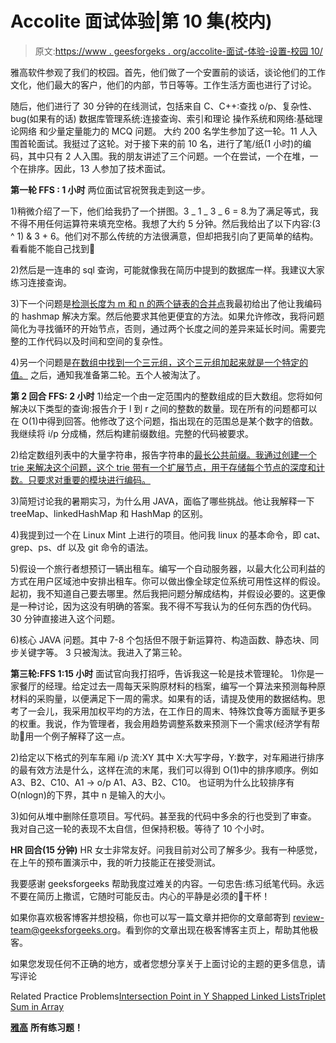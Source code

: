 # Accolite 面试体验|第 10 集(校内)

> 原文:[https://www . geesforgeks . org/accolite-面试-体验-设置-校园 10/](https://www.geeksforgeeks.org/accolite-interview-experience-set-10-on-campus/)

雅高软件参观了我们的校园。首先，他们做了一个安置前的谈话，谈论他们的工作文化，他们最大的客户，他们的内部，节日等等。工作生活方面也进行了讨论。

随后，他们进行了 30 分钟的在线测试，包括来自
C、C++:查找 o/p、复杂性、bug(如果有的话)
数据库管理系统:连接查询、索引和理论
操作系统和网络:基础理论网络
和少量定量能力的 MCQ 问题。
大约 200 名学生参加了这一轮。11 人入围首轮面试。我挺过了这轮。对于接下来的前 10 名，进行了笔/纸(1 小时)的编码，其中只有 2 人入围。我的朋友讲述了三个问题。一个在尝试，一个在堆，一个在排序。因此，13 人参加了技术面试。

**第一轮 FFS : 1 小时**
两位面试官祝贺我走到这一步。

1)稍微介绍了一下，他们给我扔了一个拼图。3 _ 1 _ 3 _ 6 = 8.为了满足等式，我不得不用任何运算符来填充空格。我想了大约 5 分钟。然后我给出了以下内容:(3 ^ 1) & 3 + 6。他们对不那么传统的方法很满意，但却把我引向了更简单的结构。看看能不能自己找到🙂

2)然后是一连串的 sql 查询，可能就像我在简历中提到的数据库一样。我建议大家练习连接查询。

3)下一个问题是[检测长度为 m 和 n 的两个链表的合并点](https://practice.geeksforgeeks.org/problems/intersection-point-in-y-shapped-linked-lists/1)我最初给出了他让我编码的 hashmap 解决方案。然后他要求其他更便宜的方法。如果允许修改，我将问题简化为寻找循环的开始节点，否则，通过两个长度之间的差异来延长时间。需要完整的工作代码以及时间和空间的复杂性。

4)另一个问题是[在数组中找到一个三元组，这个三元组加起来就是一个特定的值。](https://practice.geeksforgeeks.org/problems/triplet-sum-in-array/0)
之后，通知我准备第二轮。五个人被淘汰了。

**第 2 回合 FFS: 2 小时**
1)给定一个由一定范围内的整数组成的巨大数组。您将如何解决以下类型的查询:报告介于 l 到 r 之间的整数的数量。现在所有的问题都可以在 O(1)中得到回答。他修改了这个问题，指出现在的范围总是某个数字的倍数。我继续将 i/p 分成桶，然后构建前缀数组。完整的代码被要求。

2)给定数组列表中的大量字符串，报告字符串的[最长公共前缀。我通过创建一个 trie 来解决这个问题，这个 trie 带有一个扩展节点，用于存储每个节点的深度和计数。只要求对重要的模块进行编码。](https://practice.geeksforgeeks.org/problems/longest-prefix-suffix/0)

3)简短讨论我的暑期实习，为什么用 JAVA，面临了哪些挑战。他让我解释一下 treeMap、linkedHashMap 和 HashMap 的区别。

4)我提到过一个在 Linux Mint 上进行的项目。他问我 linux 的基本命令，即 cat、grep、ps、df 以及 git 命令的语法。

5)假设一个旅行者想预订一辆出租车。编写一个自动服务器，以最大化公司利益的方式在用户区域池中安排出租车。你可以做出像全球定位系统可用性这样的假设。起初，我不知道自己要去哪里。然后我把问题分解成结构，并假设必要的。这更像是一种讨论，因为这没有明确的答案。我不得不写我认为的任何东西的伪代码。30 分钟直接进入这个问题。

6)核心 JAVA 问题。其中 7-8 个包括但不限于新运算符、构造函数、静态块、同步关键字等。
3 只被淘汰。我进入了第三轮。

**第三轮:FFS 1:15 小时**
面试官向我打招呼，告诉我这一轮是技术管理轮。
1)你是一家餐厅的经理。给定过去一周每天采购原材料的档案，编写一个算法来预测每种原材料的采购量，以便满足下一周的需求。如果有的话，请提及使用的数据结构。思考了一会儿，我采用加权平均的方法，在工作日的周末、特殊饮食等方面赋予更多的权重。我说，作为管理者，我会用趋势调整系数来预测下一个需求(经济学有帮助🙂用一个例子解释了这一点。

2)给定以下格式的列车车厢 i/p 流:XY 其中 X:大写字母，Y:数字，对车厢进行排序的最有效方法是什么，这样在流的末尾，我们可以得到 O(1)中的排序顺序。例如 A3、B2、C10、A1 -> o/p A1、A3、B2、C10。
也证明为什么比较排序有 O(nlogn)的下界，其中 n 是输入的大小。

3)如何从堆中删除任意项目。写代码。甚至我的代码中多余的行也受到了审查。
我对自己这一轮的表现不太自信，但保持积极。等待了 10 个小时。

**HR 回合(15 分钟)**
HR 女士非常友好。问我目前对公司了解多少。我有一种感觉，在上午的预布置演示中，我的听力技能正在接受测试。

我要感谢 geeksforgeeks 帮助我度过难关的内容。一句忠告:练习纸笔代码。永远不要在简历上撒谎，它随时可能反击。内心的平静是必须的🙂干杯！

如果你喜欢极客博客并想投稿，你也可以写一篇文章并把你的文章邮寄到 review-team@geeksforgeeks.org。看到你的文章出现在极客博客主页上，帮助其他极客。

如果您发现任何不正确的地方，或者您想分享关于上面讨论的主题的更多信息，请写评论

Related Practice Problems[Intersection Point in Y Shapped Linked Lists](https://practice.geeksforgeeks.org/problems/intersection-point-in-y-shapped-linked-lists/1)[Triplet Sum in Array](https://practice.geeksforgeeks.org/problems/triplet-sum-in-array/0)

[**雅高**](https://practice.geeksforgeeks.org/company/Accolite/) **所有练习题！**